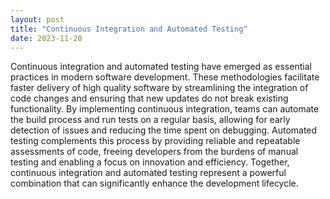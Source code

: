```yaml
---
layout: post
title: "Continuous Integration and Automated Testing"
date: 2023-11-20
---
```


Continuous integration and automated testing have emerged as essential practices in modern software development. These methodologies facilitate faster delivery of high quality software by streamlining the integration of code changes and ensuring that new updates do not break existing functionality. By implementing continuous integration, teams can automate the build process and run tests on a regular basis, allowing for early detection of issues and reducing the time spent on debugging. Automated testing complements this process by providing reliable and repeatable assessments of code, freeing developers from the burdens of manual testing and enabling a focus on innovation and efficiency. Together, continuous integration and automated testing represent a powerful combination that can significantly enhance the development lifecycle.
